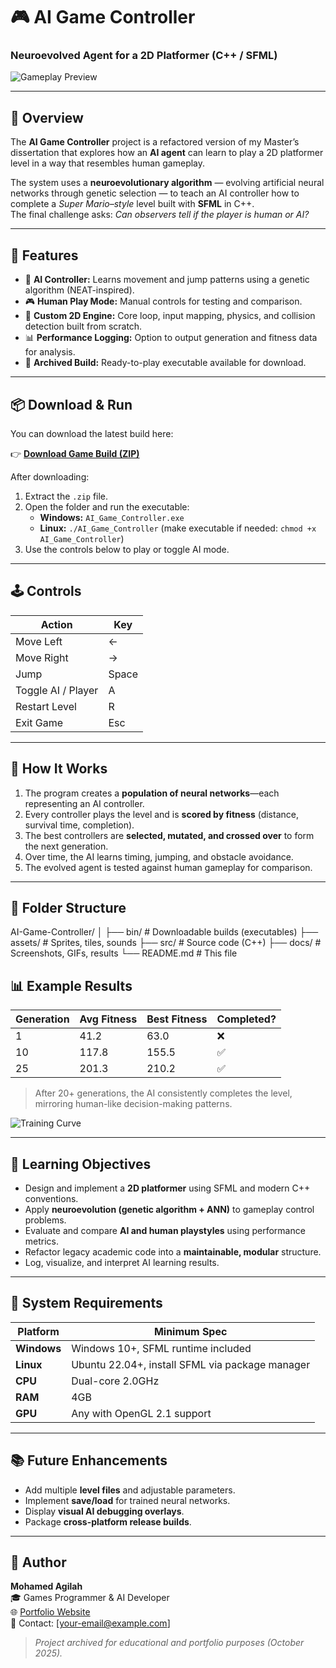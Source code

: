# 🎮 AI Game Controller
### Neuroevolved Agent for a 2D Platformer (C++ / SFML)

![Gameplay Preview](docs/ai_gameplay.gif)

---

## 🧠 Overview
The **AI Game Controller** project is a refactored version of my Master’s dissertation that explores how an **AI agent** can learn to play a 2D platformer level in a way that resembles human gameplay.  

The system uses a **neuroevolutionary algorithm** — evolving artificial neural networks through genetic selection — to teach an AI controller how to complete a *Super Mario–style* level built with **SFML** in C++.  
The final challenge asks: *Can observers tell if the player is human or AI?*

---

## 🚀 Features
- 🧩 **AI Controller:** Learns movement and jump patterns using a genetic algorithm (NEAT-inspired).  
- 🎮 **Human Play Mode:** Manual controls for testing and comparison.  
- 🧱 **Custom 2D Engine:** Core loop, input mapping, physics, and collision detection built from scratch.  
- 📊 **Performance Logging:** Option to output generation and fitness data for analysis.  
- 🧾 **Archived Build:** Ready-to-play executable available for download.  

---

## 📦 Download & Run
You can download the latest build here:

👉 **[Download Game Build (ZIP)](https://github.com/MoAgilah/AI-Game-Controller/releases/latest)**

After downloading:
1. Extract the `.zip` file.  
2. Open the folder and run the executable:  
   - **Windows:** `AI_Game_Controller.exe`  
   - **Linux:** `./AI_Game_Controller` (make executable if needed: `chmod +x AI_Game_Controller`)  
3. Use the controls below to play or toggle AI mode.  

---

## 🕹️ Controls
| Action | Key |
|--------|-----|
| Move Left | ← |
| Move Right | → |
| Jump | Space |
| Toggle AI / Player | A |
| Restart Level | R |
| Exit Game | Esc |

---

## 🧩 How It Works
1. The program creates a **population of neural networks**—each representing an AI controller.  
2. Every controller plays the level and is **scored by fitness** (distance, survival time, completion).  
3. The best controllers are **selected, mutated, and crossed over** to form the next generation.  
4. Over time, the AI learns timing, jumping, and obstacle avoidance.  
5. The evolved agent is tested against human gameplay for comparison.

---

## 🧱 Folder Structure
AI-Game-Controller/
│
├── bin/ # Downloadable builds (executables)
├── assets/ # Sprites, tiles, sounds
├── src/ # Source code (C++)
├── docs/ # Screenshots, GIFs, results
└── README.md # This file

## 📊 Example Results
| Generation | Avg Fitness | Best Fitness | Completed? |
|-------------|-------------|--------------|-------------|
| 1 | 41.2 | 63.0 | ❌ |
| 10 | 117.8 | 155.5 | ✅ |
| 25 | 201.3 | 210.2 | ✅ |

> After 20+ generations, the AI consistently completes the level, mirroring human-like decision-making patterns.

![Training Curve](docs/training_curve.png)

---

## 🧠 Learning Objectives
- Design and implement a **2D platformer** using SFML and modern C++ conventions.  
- Apply **neuroevolution (genetic algorithm + ANN)** to gameplay control problems.  
- Evaluate and compare **AI and human playstyles** using performance metrics.  
- Refactor legacy academic code into a **maintainable, modular** structure.  
- Log, visualize, and interpret AI learning results.  

---

## 🧩 System Requirements
| Platform | Minimum Spec |
|-----------|---------------|
| **Windows** | Windows 10+, SFML runtime included |
| **Linux** | Ubuntu 22.04+, install SFML via package manager |
| **CPU** | Dual-core 2.0GHz |
| **RAM** | 4GB |
| **GPU** | Any with OpenGL 2.1 support |

---

## 📚 Future Enhancements
- Add multiple **level files** and adjustable parameters.  
- Implement **save/load** for trained neural networks.  
- Display **visual AI debugging overlays**.  
- Package **cross-platform release builds**.

---

## 👤 Author
**Mohamed Agilah**  
🎓 Games Programmer & AI Developer  
🌐 [Portfolio Website](#)  
📧 Contact: [your-email@example.com]  

> *Project archived for educational and portfolio purposes (October 2025).*
